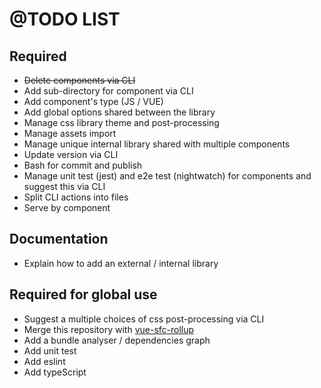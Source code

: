 # @TODO LIST

## Required

- ~~Delete components via CLI~~
- Add sub-directory for component via CLI
- Add component's type (JS / VUE)
- Add global options shared between the library
- Manage css library theme and post-processing
- Manage assets import
- Manage unique internal library shared with multiple components
- Update version via CLI
- Bash for commit and publish
- Manage unit test (jest) and e2e test (nightwatch) for components and suggest this via CLI
- Split CLI actions into files
- Serve by component

## Documentation

- Explain how to add an external / internal library

## Required for global use

- Suggest a multiple choices of css post-processing via CLI
- Merge this repository with [vue-sfc-rollup](https://github.com/neoink/vue-sfc-rollup)
- Add a bundle analyser / dependencies graph
- Add unit test
- Add eslint
- Add typeScript
